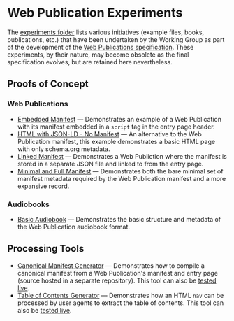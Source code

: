 # Web Publication Experiments

The [experiments folder](https://github.com/w3c/wpub/tree/experiment-list/experiments) lists various initiatives (example files, books, publications, etc.) that have been undertaken by the Working Group as part of the development of the [Web Publications specification](https://www.w3.org/TR/wpub/). These experiments, by their nature, may become obsolete as the final specification evolves, but are retained here nevertheless.

## Proofs of Concept

### Web Publications

- [Embedded Manifest](https://github.com/w3c/wpub/tree/experiment-list/experiments/manifest_script) — Demonstrates an example of a Web Publication with its manifest embedded in a `script` tag in the entry page header.
- [HTML with JSON-LD - No Manifest](https://github.com/w3c/wpub/tree/experiment-list/experiments/html-schema-org-json-ld) — An alternative to the Web Publication manifest, this example demonstrates a basic HTML page with only schema.org metadata.
- [Linked Manifest](https://github.com/w3c/wpub/tree/experiment-list/experiments/separate_manifest) — Demonstrates a Web Publiction where the manifest is stored in a separate JSON file and linked to from the entry page.
- [Minimal and Full Manifest](https://github.com/w3c/wpub/tree/experiment-list/experiments/w3c_rec) — Demonstrates both the bare minimal set of manifest metadata required by the Web Publication manifest and a more expansive record.

### Audiobooks

- [Basic Audiobook](https://github.com/w3c/wpub/tree/experiment-list/experiments/audiobook) — Demonstrates the basic structure and metadata of the Web Publication audiobook format.

## Processing Tools

- [Canonical Manifest Generator](https://github.com/iherman/WPManifest) — Demonstrates how to compile a canonical manifest from a Web Publication's manifest and entry page (source hosted in a separate repository). This tool can also be [tested live](https://iherman.github.io/WPManifest/webview/).
- [Table of Contents Generator](https://github.com/w3c/wpub/tree/experiment-list/experiments/toc_generator) — Demonstrates how an HTML `nav` can be processed by user agents to extract the table of contents. This tool can also be [tested live](https://w3c.github.io/wpub/experiments/toc_generator/).
